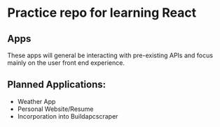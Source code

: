 # Practice repo for learning React

## Apps
These apps will general be interacting with pre-existing APIs and focus mainly on the user front end experience.  

## Planned Applications: 
* Weather App
* Personal Website/Resume
* Incorporation into Buildapcscraper
